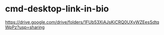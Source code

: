 # cmd-desktop-link-in-bio
https://drive.google.com/drive/folders/1FUb53XiAJsKiCRQ0UXyWZEesSdtqWpPz?usp=sharing
